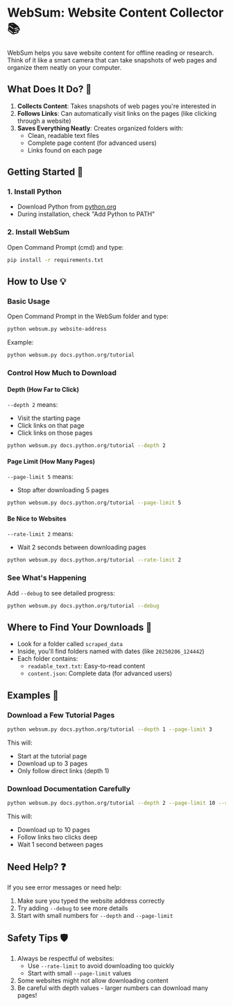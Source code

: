 # WebSum: Website Content Collector 📚

WebSum helps you save website content for offline reading or research. Think of it like a smart camera that can take snapshots of web pages and organize them neatly on your computer.

## What Does It Do? 🤔

1. **Collects Content**: Takes snapshots of web pages you're interested in
2. **Follows Links**: Can automatically visit links on the pages (like clicking through a website)
3. **Saves Everything Neatly**: Creates organized folders with:
   - Clean, readable text files
   - Complete page content (for advanced users)
   - Links found on each page

## Getting Started 🚀

### 1. Install Python
- Download Python from [python.org](https://python.org)
- During installation, check "Add Python to PATH"

### 2. Install WebSum
Open Command Prompt (cmd) and type:
```bash
pip install -r requirements.txt
```

## How to Use 💡

### Basic Usage
Open Command Prompt in the WebSum folder and type:
```bash
python websum.py website-address
```
Example:
```bash
python websum.py docs.python.org/tutorial
```

### Control How Much to Download

#### Depth (How Far to Click)
`--depth 2` means:
- Visit the starting page
- Click links on that page
- Click links on those pages
```bash
python websum.py docs.python.org/tutorial --depth 2
```

#### Page Limit (How Many Pages)
`--page-limit 5` means:
- Stop after downloading 5 pages
```bash
python websum.py docs.python.org/tutorial --page-limit 5
```

#### Be Nice to Websites
`--rate-limit 2` means:
- Wait 2 seconds between downloading pages
```bash
python websum.py docs.python.org/tutorial --rate-limit 2
```

### See What's Happening
Add `--debug` to see detailed progress:
```bash
python websum.py docs.python.org/tutorial --debug
```

## Where to Find Your Downloads 📁

- Look for a folder called `scraped_data`
- Inside, you'll find folders named with dates (like `20250206_124442`)
- Each folder contains:
  - `readable_text.txt`: Easy-to-read content
  - `content.json`: Complete data (for advanced users)

## Examples 📝

### Download a Few Tutorial Pages
```bash
python websum.py docs.python.org/tutorial --depth 1 --page-limit 3
```
This will:
- Start at the tutorial page
- Download up to 3 pages
- Only follow direct links (depth 1)

### Download Documentation Carefully
```bash
python websum.py docs.python.org/tutorial --depth 2 --page-limit 10 --rate-limit 1
```
This will:
- Download up to 10 pages
- Follow links two clicks deep
- Wait 1 second between pages

## Need Help? ❓

If you see error messages or need help:
1. Make sure you typed the website address correctly
2. Try adding `--debug` to see more details
3. Start with small numbers for `--depth` and `--page-limit`

## Safety Tips 🛡️

1. Always be respectful of websites:
   - Use `--rate-limit` to avoid downloading too quickly
   - Start with small `--page-limit` values
2. Some websites might not allow downloading content
3. Be careful with depth values - larger numbers can download many pages!
